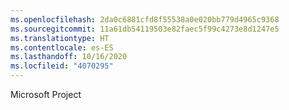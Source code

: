 ```yaml
---
ms.openlocfilehash: 2da0c6881cfd8f55538a0e020bb779d4965c9368
ms.sourcegitcommit: 11a61db54119503e82faec5f99c4273e8d1247e5
ms.translationtype: HT
ms.contentlocale: es-ES
ms.lasthandoff: 10/16/2020
ms.locfileid: "4070295"
---
```

Microsoft Project